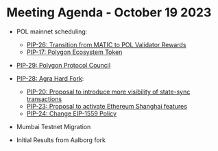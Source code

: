 # Meeting Agenda - October 19 2023

*   POL mainnet scheduling:
    * [PIP-26: Transition from MATIC to POL Validator Rewards](https://github.com/maticnetwork/Polygon-Improvement-Proposals/blob/main/PIPs/PIP-26.md)
    * [PIP-17: Polygon Ecosystem Token](https://github.com/maticnetwork/Polygon-Improvement-Proposals/blob/main/PIPs/PIP-17.md)

*  [PIP-29: Polygon Protocol Council](https://github.com/maticnetwork/Polygon-Improvement-Proposals/blob/main/PIPs/PIP-29.md)

*   [PIP-28: Agra Hard Fork](https://github.com/maticnetwork/Polygon-Improvement-Proposals/blob/main/PIPs/PIP-28.md):
    * [PIP-20: Proposal to introduce more visibility of state-sync transactions](https://github.com/maticnetwork/Polygon-Improvement-Proposals/blob/main/PIPs/PIP-20.md)
    * [PIP-23: Proposal to activate Ethereum Shanghai features](https://github.com/maticnetwork/Polygon-Improvement-Proposals/blob/main/PIPs/PIP-23.md)
    * [PIP-24: Change EIP-1559 Policy](https://github.com/maticnetwork/Polygon-Improvement-Proposals/blob/main/PIPs/PIP-24.md)

*  Mumbai Testnet Migration
*  Initial Results from Aalborg fork
